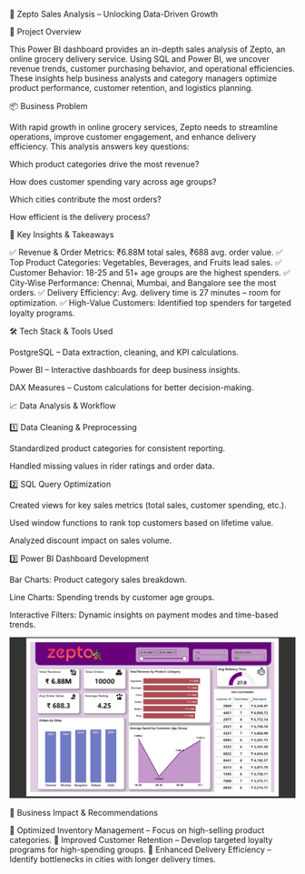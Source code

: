 🛒 Zepto Sales Analysis – Unlocking Data-Driven Growth

🚀 Project Overview

This Power BI dashboard provides an in-depth sales analysis of Zepto, an online grocery delivery service. Using SQL and Power BI, we uncover revenue trends, customer purchasing behavior, and operational efficiencies. These insights help business analysts and category managers optimize product performance, customer retention, and logistics planning.

📦 Business Problem

With rapid growth in online grocery services, Zepto needs to streamline operations, improve customer engagement, and enhance delivery efficiency. This analysis answers key questions:

Which product categories drive the most revenue?

How does customer spending vary across age groups?

Which cities contribute the most orders?

How efficient is the delivery process?


🔑 Key Insights & Takeaways

✅ Revenue & Order Metrics: ₹6.88M total sales, ₹688 avg. order value.
✅ Top Product Categories: Vegetables, Beverages, and Fruits lead sales.
✅ Customer Behavior: 18-25 and 51+ age groups are the highest spenders.
✅ City-Wise Performance: Chennai, Mumbai, and Bangalore see the most orders.
✅ Delivery Efficiency: Avg. delivery time is 27 minutes – room for optimization.
✅ High-Value Customers: Identified top spenders for targeted loyalty programs.

🛠️ Tech Stack & Tools Used

PostgreSQL – Data extraction, cleaning, and KPI calculations.

Power BI – Interactive dashboards for deep business insights.

DAX Measures – Custom calculations for better decision-making.


📈 Data Analysis & Workflow

1️⃣ Data Cleaning & Preprocessing

Standardized product categories for consistent reporting.

Handled missing values in rider ratings and order data.


2️⃣ SQL Query Optimization

Created views for key sales metrics (total sales, customer spending, etc.).

Used window functions to rank top customers based on lifetime value.

Analyzed discount impact on sales volume.


3️⃣ Power BI Dashboard Development

Bar Charts: Product category sales breakdown.

Line Charts: Spending trends by customer age groups.

Interactive Filters: Dynamic insights on payment modes and time-based trends.

![image alt](https://github.com/GauravLayak/Zepto-Sales-Analysis/blob/608b000393b22e4bfe31fec0d397aaeda4672bb9/Dashboard%20Overview.png)

🎯 Business Impact & Recommendations

🚀 Optimized Inventory Management – Focus on high-selling product categories.
🚀 Improved Customer Retention – Develop targeted loyalty programs for high-spending groups.
🚀 Enhanced Delivery Efficiency – Identify bottlenecks in cities with longer delivery times.
